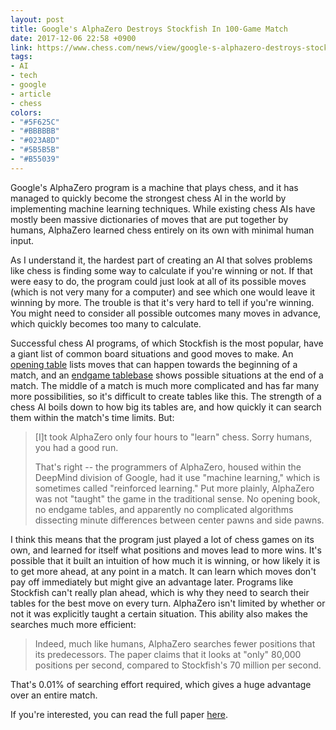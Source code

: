 ```yaml
---
layout: post
title: Google's AlphaZero Destroys Stockfish In 100-Game Match
date: 2017-12-06 22:58 +0900
link: https://www.chess.com/news/view/google-s-alphazero-destroys-stockfish-in-100-game-match
tags:
- AI
- tech
- google
- article
- chess
colors:
- "#5F625C"
- "#BBBBBB"
- "#023A8D"
- "#5B5B5B"
- "#B55039"
---
```


Google's AlphaZero program is a machine that plays chess, and it has managed to quickly become the strongest chess AI in the world by implementing machine learning techniques. While existing chess AIs have mostly been massive dictionaries of moves that are put together by humans, AlphaZero learned chess entirely on its own with minimal human input. 

As I understand it, the hardest part of creating an AI that solves problems like chess is finding some way to calculate if you're winning or not. If that were easy to do, the program could just look at all of its possible moves (which is not very many for a computer) and see which one would leave it winning by more. The trouble is that it's very hard to tell if you're winning. You might need to consider all possible outcomes many moves in advance, which quickly becomes too many to calculate. 

<!-- more -->

Successful chess AI programs, of which Stockfish is the most popular, have a giant list of common board situations and good moves to make. An [opening table](https://en.wikipedia.org/wiki/Chess_opening_theory_table) lists moves that can happen towards the beginning of a match, and an [endgame tablebase](https://en.wikipedia.org/wiki/Endgame_tablebase) shows possible situations at the end of a match. The middle of a match is much more complicated and has far many more possibilities, so it's difficult to create tables like this. The strength of a chess AI boils down to how big its tables are, and how quickly it can search them within the match's time limits. But:

>[I]t took AlphaZero only four hours to "learn" chess. Sorry humans, you had a good run.
>
>That's right -- the programmers of AlphaZero, housed within the DeepMind division of Google, had it use "machine learning," which is sometimes called "reinforced learning." Put more plainly, AlphaZero was not "taught" the game in the traditional sense. No opening book, no endgame tables, and apparently no complicated algorithms dissecting minute differences between center pawns and side pawns.

I think this means that the program just played a lot of chess games on its own, and learned for itself what positions and moves lead to more wins. It's possible that it built an intuition of how much it is winning, or how likely it is to get more ahead, at any point in a match. It can learn which moves don't pay off immediately but might give an advantage later. Programs like Stockfish can't really plan ahead, which is why they need to search their tables for the best move on every turn. AlphaZero isn't limited by whether or not it was explicitly taught a certain situation. This ability also makes the searches much more efficient:

> Indeed, much like humans, AlphaZero searches fewer positions that its predecessors. The paper claims that it looks at "only" 80,000 positions per second, compared to Stockfish's 70 million per second.

That's 0.01% of searching effort required, which gives a huge advantage over an entire match.

If you're interested, you can read the full paper [here](https://arxiv.org/pdf/1712.01815.pdf).
